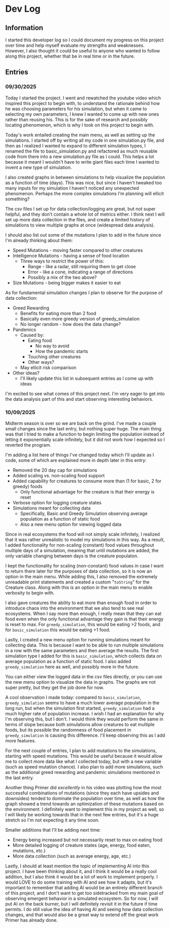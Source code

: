 # Dev Log

## Information

I started this developer log so I could document my progress on this project over time and help myself evaluate my strengths and weaknesses. However, I also thought it could be useful to anyone who wanted to follow along this project, whether that be in real time or in the future.

## Entries

### 09/30/2025
Today I started the project. I went and rewatched the youtube video which inspired this project to begin with, to understand the rationale behind how he was choosing parameters for his simulation, but when it came to selecting my own parameters, I knew I wanted to come up with new ones rather than reusing his. This is for the sake of research and possibly locating phenomenon, which is why I took on this project to begin with.

Today's work entailed creating the main menu, as well as setting up the simulations. I started off by writing all my code in one simulation.py file, and then as I realized I wanted to expand to different simulation types, I renamed the file to basic_simulation.py and refactored as much reusable code from there into a new simulation.py file as I could. This helps a lot because it meant I wouldn't have to write giant files each time I wanted to invent a new type of simulation.

I also created graphs in between simulations to help visualize the population as a function of time (days). This was nice, but since I haven't tweaked too many inputs for my simulation I haven't noticed any unexpected phenomenon. Perhaps the more complex simulations I'm planning will ellicit something?

The csv files I set up for data collection/logging are great, but not super helpful, and they don't contain a whole lot of metrics either. I think next I will set up more data collection in the files, and create a limited history of simulations to view multiple graphs at once (widespread data analysis).

I should also list out some of the mutations I plan to add in the future since I'm already thinking about them:
* Speed Mutations - moving faster compared to other creatures
* Intelligence Mutations - having a sense of food location
    * Three ways to restrict the power of this:
        * Range - like a radar, still requiring them to get close
        * Error - like a cone, indicating a range of directions
        * Possibly a mix of the two above?
* Size Mutations - being bigger makes it easier to eat

As for fundamental simulation changes I plan to observe for the purpose of data collection:
* Greed Rewarding
    * Benefits for eating more than 2 food
    * Basically even more greedy version of greedy_simulation
    * No longer random - how does the data change?
* Pandemics
    * Caused by:
        * Eating food
            * No way to avoid
            * How the pandemic starts
        * Touching other creatures
        * Other ways?
    * May ellicit risk comparison
* Other ideas?
    * I'll likely update this list in subsequent entries as I come up with ideas

I'm excited to see what comes of this project next. I'm very eager to get into the data analysis part of this and start observing interesting behaviors.

### 10/09/2025

Midterm season is over so we are back on the grind. I've made a couple small changes since the last entry, but nothing super huge. The main thing was that I tried to make a function to begin limiting the population instead of letting it exponentially scale infinitely, but it did not work how I expected so I reverted the program.

I'm adding a list here of things I've changed today which I'll update as I code, some of which are explained more in depth later in this entry:
- Removed the 20 day cap for simulations
- Added scaling vs. non-scaling food support
- Added capability for creatures to consume more than (1 for basic, 2 for greedy) foods
    - Only functional advantage for the creature is that their energy is reset
- Verbose option for logging creature states
- Simulations meant for collecting data
    - Specifically, Basic and Greedy Simulation observing average population as a function of static food
    - Also a new menu option for viewing logged data

Since in real ecosystems the food will not simply scale infinitely, I realized that it was rather unrealistic to model my simulations in this way. As a result, I added functionality for non-scaling (constant) food values throughout multiple days of a simulation, meaning that until mutations are added, the only variable changing between days is the creature populaton.

I kept the functionality for scaling (non-constant) food values in case I want to return there later for the purposes of data collection, so it is now an option in the main menu. While adding this, I also removed the extremely unreadable print statements and created a custom "`toString`" for the Creature class. Along with this is an option in the main menu to enable verbosity to begin with.

I also gave creatures the ability to eat more than enough food in order to introduce chaos into the environment that we also tend to see real ecosystems. When I say more than enough, I really mean that they can eat food even when the only functional advantage they gain is that their energy is reset to max. For `greedy_simulation`, this would be eating >2 foods, and for `basic_simulation` this would be eating >1 food.

Lastly, I created a new menu option for running simulations meant for collecting data. This is because I want to be able to run multiple simulations in a row with the same parameters and then average the results. The first simulation type I added for this is `basic_simulation`, which collects data on average population as a function of static food. I also added `greedy_simulation` here as well, and possibly more in the future.

You can either view the logged data in the csv files directly, or you can use the new menu option to visualize the data in graphs. The graphs are not super pretty, but they get the job done for now.

A cool observation I made today: compared to `basic_simulation`, `greedy_simulation` seems to have a much lower average population in the long run, but when the simulation first started, `greedy_simulation` had a much higher rate of population increase. I wish I had an explanation for why I'm observing this, but I don't. I would think they would perform the same in terms of slope because both simulations allow creatures to eat multiple foods, but its possible the randomness of food placement in `greedy_simulation` is causing this difference. I'll keep observing this as I add more features.

For the next couple of entries, I plan to add mutations to the simulations, starting with speed mutations. This would be useful because it would allow me to collect more data like what I collected today, but with a new variable (such as speed mutation chance). I also plan to add more simulations, such as the additional greed rewarding and pandemic simulations mentioned in the last entry.

Another thing Primer did *excellently* in his video was plotting how the most successful combinations of mutations (since they each have upsides and downsides) tended to dominate the population over time, as well as how the graph showed a trend towards an optimization of these mutations based on the environment. I definitely want to implement this in my project as well, so I will likely be working towards that in the next few entries, but it's a huge stretch so I'm not expecting it any time soon.

Smaller additions that I'll be adding next time:
- Energy being increased but not necessarily reset to max on eating food
- More detailed logging of creature states (age, energy, food eaten, mutations, etc.)
- More data collection (such as average energy, age, etc.)

Lastly, I should at least mention the topic of implementing AI into this project. I have been thinking about it, and I think it would be a really cool addition, but I also think it would be a lot of work to implement properly. I would LOVE to do some training with AI and see how it adapts, but it's important to remember that adding AI would be an entirely different branch of this project, and I don't want to get too sidetracked from my main goal of observing emergent behavior in a simulated ecosystem. So for now, I will put AI on the back burner, but I will definitely revisit it in the future if time permits. I do still value the idea of having AI and seeing how data collection changes, and that would also be a great way to extend off the great work Primer has already done.